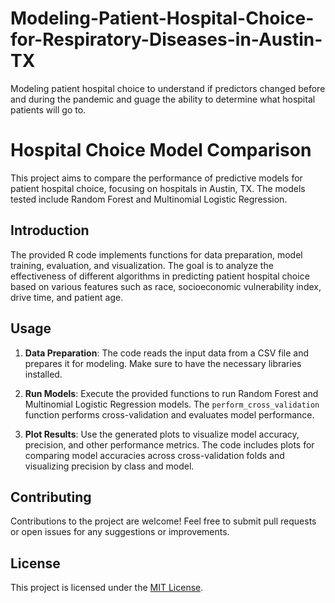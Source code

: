 # Modeling-Patient-Hospital-Choice-for-Respiratory-Diseases-in-Austin-TX
Modeling patient hospital choice to understand if predictors changed before and during the pandemic and guage the ability to determine what hospital patients will go to. 

# Hospital Choice Model Comparison

This project aims to compare the performance of predictive models for patient hospital choice, focusing on hospitals in Austin, TX. The models tested include Random Forest and Multinomial Logistic Regression.

## Introduction

The provided R code implements functions for data preparation, model training, evaluation, and visualization. The goal is to analyze the effectiveness of different algorithms in predicting patient hospital choice based on various features such as race, socioeconomic vulnerability index, drive time, and patient age.

## Usage

1. **Data Preparation**: The code reads the input data from a CSV file and prepares it for modeling. Make sure to have the necessary libraries installed.

2. **Run Models**: Execute the provided functions to run Random Forest and Multinomial Logistic Regression models. The `perform_cross_validation` function performs cross-validation and evaluates model performance.

3. **Plot Results**: Use the generated plots to visualize model accuracy, precision, and other performance metrics. The code includes plots for comparing model accuracies across cross-validation folds and visualizing precision by class and model.

## Contributing

Contributions to the project are welcome! Feel free to submit pull requests or open issues for any suggestions or improvements.

## License

This project is licensed under the [MIT License](LICENSE).
